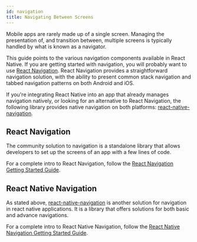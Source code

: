 ```yaml
---
id: navigation
title: Navigating Between Screens
---
```


Mobile apps are rarely made up of a single screen. Managing the presentation of, and transition between, multiple screens is typically handled by what is known as a navigator.

This guide points to the various navigation components available in React Native. If you are getting started with navigation, you will probably want to use [React Navigation](https://github.com/react-navigation). React Navigation provides a straightforward navigation solution, with the ability to present common stack navigation and tabbed navigation patterns on both Android and iOS.

If you're integrating React Native into an app that already manages navigation natively, or looking for an alternative to React Navigation, the following library provides native navigation on both platforms: [react-native-navigation](https://github.com/wix/react-native-navigation).

## React Navigation

The community solution to navigation is a standalone library that allows developers to set up the screens of an app with a few lines of code.

For a complete intro to React Navigation, follow the [React Navigation Getting Started Guide](https://reactnavigation.org/docs/getting-started).

## React Native Navigation

As stated above, [react-native-navigation](https://github.com/wix/react-native-navigation) is another solution for navigation in react native
applications. It is a library that offers solutions for both basic and advance navigations.

For a complete intro to React Native Navigation, follow the [React Native Navigation Getting Started Guide](https://wix.github.io/react-native-navigation/docs/before-you-start).

